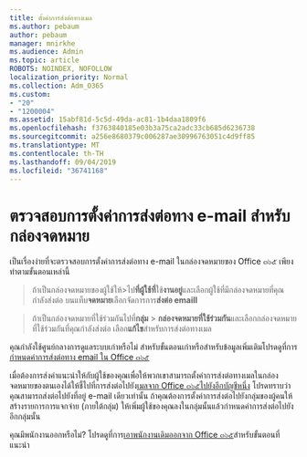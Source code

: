 ```yaml
---
title: ตั้งค่าการส่งต่อทางเมล
ms.author: pebaum
author: pebaum
manager: mnirkhe
ms.audience: Admin
ms.topic: article
ROBOTS: NOINDEX, NOFOLLOW
localization_priority: Normal
ms.collection: Adm_O365
ms.custom:
- "20"
- "1200004"
ms.assetid: 15abf81d-5c5d-49da-ac81-1b4daa1809f6
ms.openlocfilehash: f3763840185e03b3a75ca2adc33cb685d6236738
ms.sourcegitcommit: a256e8680379c006287ae30996763051c4d9ff85
ms.translationtype: MT
ms.contentlocale: th-TH
ms.lasthandoff: 09/04/2019
ms.locfileid: "36741168"
---
```

# <a name="check-the-email-forwarding-settings-for-a-mailbox"></a>ตรวจสอบการตั้งค่าการส่งต่อทาง e-mail สำหรับกล่องจดหมาย

เป็นเรื่องง่ายที่จะตรวจสอบการตั้งค่าการส่งต่อทาง e-mail ในกล่องจดหมายของ Office ๓๖๕ เพียงทำตามขั้นตอนเหล่านี้
  
> ถ้าเป็นกล่องจดหมายของผู้ใช้ให้\>ไป**ที่ผู้ใช้ที่**ใช้**งานอยู่**และเลือกผู้ใช้ที่มีกล่องจดหมายที่คุณกำลังส่งต่อ บนแท็บ**จดหมาย**เลือกจัดการการ**ส่งต่อ emaill**
    
> ถ้าเป็นกล่องจดหมายที่ใช้ร่วมกันไปที่**กลุ่ม** \> **กล่องจดหมายที่ใช้ร่วมกัน**และเลือกกล่องจดหมายที่ใช้ร่วมกันที่คุณกำลังส่งต่อ เลือก**แก้ไข**สำหรับการส่งต่อทางเมล

คุณกำลังใช้ศูนย์กลางการดูแลระบบเก่าหรือไม่ สำหรับขั้นตอนเก่าหรือสำหรับข้อมูลเพิ่มเติมโปรดดูที่การ[กำหนดค่าการส่งต่อทาง email ใน Office ๓๖๕](https://docs.microsoft.com/office365/admin/email/configure-email-forwarding)
  
เมื่อต้องการส่งคำแนะนำให้กับผู้ใช้ของคุณเพื่อให้พวกเขาสามารถตั้งค่าการส่งต่อทางเมลในกล่องจดหมายของตนเองได้ให้ชี้ไปที่การส่งต่อไปยัง[เมลจาก Office ๓๖๕ไปยังอีกบัญชีหนึ่ง](https://support.office.com/article/Forward-email-from-Office-365-to-another-email-account-1ed4ee1e-74f8-4f53-a174-86b748ff6a0e) โปรดทราบว่าคุณสามารถส่งต่อไปยังที่อยู่ e-mail เดียวเท่านั้น ถ้าคุณต้องการตั้งค่าการส่งต่อไปยังกลุ่มของผู้คนให้สร้างรายการการแจกจ่าย (ภายใต้กลุ่ม) ให้เพิ่มผู้ใช้ของคุณลงในกลุ่มนั้นแล้วกำหนดค่าการส่งต่อไปยังอีกกลุ่มนั้น
  
คุณมีพนักงานออกหรือไม่? โปรดดูที่การ[เอาพนักงานเดิมออกจาก Office ๓๖๕](https://docs.microsoft.com/office365/admin/add-users/remove-former-employee)สำหรับขั้นตอนที่แนะนำ
  
